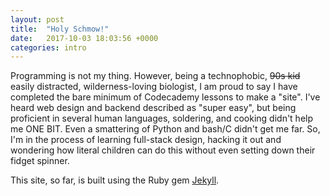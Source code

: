 ```yaml
---
layout: post
title:  "Holy Schmow!"
date:   2017-10-03 18:03:56 +0000
categories: intro
---
```

Programming is not my thing. 
However, being a technophobic, <strike>90s kid</strike> easily distracted, wilderness-loving biologist, I am proud to say I have completed the bare minimum of Codecademy lessons to make a "site". 
I've heard web design and backend described as "super easy", but being proficient in several human languages, soldering, and cooking didn't help me ONE BIT. Even a smattering of Python and bash/C didn't get me far. So, I'm in the process of learning full-stack design, hacking it out and wondering how literal children can do this without even setting down their fidget spinner. 

This site, so far, is built using the Ruby gem [Jekyll][jekyll-talk]. 

[jekyll-talk]: https://talk.jekyllrb.com/
